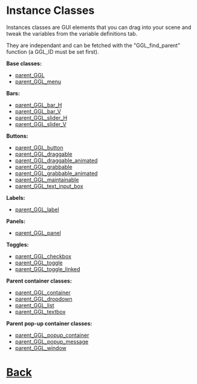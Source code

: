 # Instance Classes

Instances classes are GUI elements that you can drag into your scene and tweak the variables from the variable definitions tab.

They are independant and can be fetched with the "GGL_find_parent" function (a GGL_ID must be set first).

**Base classes:**
- [parent_GGL](https://github.com/Ced30/GML-GUI-Library-GGL-Documentation/blob/main/API/GGL_instance/parent_GGL.md)
- [parent_GGL_menu](https://github.com/Ced30/GML-GUI-Library-GGL-Documentation/blob/main/API/GGL_instance/parent_GGL_menu.md)

**Bars:**

- [parent_GGL_bar_H](https://github.com/Ced30/GML-GUI-Library-GGL-Documentation/blob/main/API/GGL_instance/parent_GGL_bar_H.md)
- [parent_GGL_bar_V](https://github.com/Ced30/GML-GUI-Library-GGL-Documentation/blob/main/API/GGL_instance/parent_GGL_bar_V.md)
- [parent_GGL_slider_H](https://github.com/Ced30/GML-GUI-Library-GGL-Documentation/blob/main/API/GGL_instance/parent_GGL_slider_H.md)
- [parent_GGL_slider_V](https://github.com/Ced30/GML-GUI-Library-GGL-Documentation/blob/main/API/GGL_instance/parent_GGL_slider_V.md)

**Buttons:**
- [parent_GGL_button](https://github.com/Ced30/GML-GUI-Library-GGL-Documentation/blob/main/API/GGL_instance/parent_GGL_button.md)
- [parent_GGL_draggable](https://github.com/Ced30/GML-GUI-Library-GGL-Documentation/blob/main/API/GGL_instance/parent_GGL_draggable.md)
- [parent_GGL_draggable_animated](https://github.com/Ced30/GML-GUI-Library-GGL-Documentation/blob/main/API/GGL_instance/parent_GGL_draggable_animated.md)
- [parent_GGL_grabbable](https://github.com/Ced30/GML-GUI-Library-GGL-Documentation/blob/main/API/GGL_instance/parent_GGL_grabbable.md)
- [parent_GGL_grabbable_animated](https://github.com/Ced30/GML-GUI-Library-GGL-Documentation/blob/main/API/GGL_instance/parent_GGL_grabbable_animated.md)
- [parent_GGL_maintainable](https://github.com/Ced30/GML-GUI-Library-GGL-Documentation/blob/main/API/GGL_instance/parent_GGL_maintainable.md)
- [parent_GGL_text_input_box](https://github.com/Ced30/GML-GUI-Library-GGL-Documentation/blob/main/API/GGL_instance/parent_GGL_text_input_box.md)

**Labels:**
- [parent_GGL_label](https://github.com/Ced30/GML-GUI-Library-GGL-Documentation/blob/main/API/GGL_instance/parent_GGL_label.md)

**Panels:**
- [parent_GGL_panel](https://github.com/Ced30/GML-GUI-Library-GGL-Documentation/blob/main/API/GGL_instance/parent_GGL_panel.md)

**Toggles:**
- [parent_GGL_checkbox](https://github.com/Ced30/GML-GUI-Library-GGL-Documentation/blob/main/API/GGL_instance/parent_GGL_checkbox.md)
- [parent_GGL_toggle](https://github.com/Ced30/GML-GUI-Library-GGL-Documentation/blob/main/API/GGL_instance/parent_GGL_toggle.md)
- [parent_GGL_toggle_linked](https://github.com/Ced30/GML-GUI-Library-GGL-Documentation/blob/main/API/GGL_instance/parent_GGL_toggle_linked.md)

**Parent container classes:**
- [parent_GGL_container](https://github.com/Ced30/GML-GUI-Library-GGL-Documentation/blob/main/API/GGL_instance/parent_GGL_container.md)
- [parent_GGL_dropdown](https://github.com/Ced30/GML-GUI-Library-GGL-Documentation/blob/main/API/GGL_instance/parent_GGL_dropdown.md)
- [parent_GGL_list](https://github.com/Ced30/GML-GUI-Library-GGL-Documentation/blob/main/API/GGL_instance/parent_GGL_list.md)
- [parent_GGL_textbox](https://github.com/Ced30/GML-GUI-Library-GGL-Documentation/blob/main/API/GGL_instance/parent_GGL_textbox.md)

**Parent pop-up container classes:**
- [parent_GGL_popup_container](https://github.com/Ced30/GML-GUI-Library-GGL-Documentation/blob/main/API/GGL_instance/parent_GGL_popup_container.md)
- [parent_GGL_popup_message](https://github.com/Ced30/GML-GUI-Library-GGL-Documentation/blob/main/API/GGL_instance/parent_GGL_popup_message.md)
- [parent_GGL_window](https://github.com/Ced30/GML-GUI-Library-GGL-Documentation/blob/main/API/GGL_instance/parent_GGL_window.md)

# [Back](https://github.com/Ced30/GML-GUI-Library-GGL-Documentation/blob/main/README.md)
